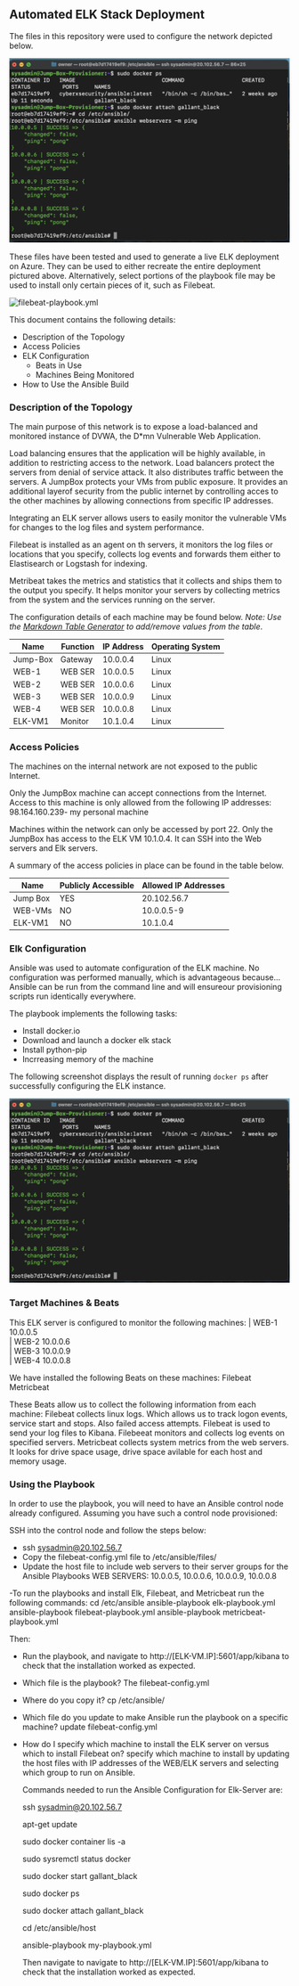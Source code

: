 ## Automated ELK Stack Deployment

The files in this repository were used to configure the network depicted below.

![Docker ps output](Images/Docker_ps_output.png)

These files have been tested and used to generate a live ELK deployment on Azure. They can be used to either recreate the entire deployment pictured above. Alternatively, select portions of the playbook file may be used to install only certain pieces of it, such as Filebeat.

![filebeat-playbook.yml](Ansible/my-playbook.yml)

This document contains the following details:
- Description of the Topology
- Access Policies
- ELK Configuration
   - Beats in Use
   - Machines Being Monitored
- How to Use the Ansible Build


### Description of the Topology

The main purpose of this network is to expose a load-balanced and monitored instance of DVWA, the D*mn Vulnerable Web Application.

Load balancing ensures that the application will be highly available, in addition to restricting access to the network. Load balancers protect the servers from denial of service attack. It also distributes traffic between the servers.
A JumpBox protects your VMs from public exposure. It provides an additional layerof security  from the public internet by controlling acces to the other machines by allowing connections from specific IP addresses.

Integrating an ELK server allows users to easily monitor the vulnerable VMs for changes to the log files and system performance.
 
Filebeat is installed as an agent on th servers, it monitors the log files or locations that you specify, collects log events and forwards them either to Elastisearch or Logstash for indexing.

Metribeat takes the metrics and statistics that it collects and ships them to the output you specify. It helps monitor your servers by collecting metrics from the system and the services running on the server.

The configuration details of each machine may be found below.
_Note: Use the [Markdown Table Generator](http://www.tablesgenerator.com/markdown_tables) to add/remove values from the table_.

| Name     | Function | IP Address | Operating System |
|----------|----------|------------|------------------|
| Jump-Box | Gateway  | 10.0.0.4   | Linux            |
| WEB-1    | WEB SER  | 10.0.0.5   | Linux            |
| WEB-2    | WEB SER  | 10.0.0.6   | Linux            |
| WEB-3    | WEB SER  | 10.0.0.9   | Linux            |
| WEB-4    | WEB SER  | 10.0.0.8   | Linux            |
| ELK-VM1  | Monitor  | 10.1.0.4   | Linux            |          
### Access Policies

The machines on the internal network are not exposed to the public Internet. 

Only the JumpBox machine can accept connections from the Internet. Access to this machine is only allowed from the following IP addresses:
98.164.160.239- my personal machine

Machines within the network can only be accessed by port 22.
Only the JumpBox has access to the ELK VM 10.1.0.4. It can SSH into the Web servers and Elk servers.

A summary of the access policies in place can be found in the table below.

| Name     | Publicly Accessible | Allowed IP Addresses |
|----------|---------------------|----------------------|
| Jump Box |      YES            |   20.102.56.7
| WEB-VMs  |      NO             |   10.0.0.5-9         |
| ELK-VM1  |      NO             |   10.1.0.4           |

### Elk Configuration

Ansible was used to automate configuration of the ELK machine. No configuration was performed manually, which is advantageous because...
Ansible can be run from the command line and will ensureour provisioning scripts run identically everywhere.


The playbook implements the following tasks:
- Install docker.io
- Download and launch a docker elk stack
- Install python-pip
- Incrreasing memory of the machine

The following screenshot displays the result of running `docker ps` after successfully configuring the ELK instance.

![Docker ps output](Images/Docker_ps_output.png)

### Target Machines & Beats
This ELK server is configured to monitor the following machines:
| WEB-1 10.0.0.5  
| WEB-2 10.0.0.6         
| WEB-3 10.0.0.9       
| WEB-4 10.0.0.8 

We have installed the following Beats on these machines:
Filebeat
Metricbeat

These Beats allow us to collect the following information from each machine:
Filebeat collects linux logs. Which allows us to track logon events, service start and stops. Also failed access attempts.
Filebeat is used to send your log files to Kibana. Filebeeat monitors and collects log events on specified servers.
Metricbeat collects system metrics from the web servers. It looks for drive space usage, drive space avilable for each host and memory usage.


### Using the Playbook
In order to use the playbook, you will need to have an Ansible control node already configured. Assuming you have such a control node provisioned: 

SSH into the control node and follow the steps below:
- ssh sysadmin@20.102.56.7
- Copy the filebeat-config.yml file to /etc/ansible/files/
- Update the host file to include web servers  to their server groups for the Ansible Playbooks
  WEB SERVERS: 10.0.0.5, 10.0.0.6, 10.0.0.9, 10.0.0.8
  
-To run the playbooks and install Elk, Filebeat, and Metricbeat run the following commands:
cd /etc/ansible
ansible-playbook elk-playbook.yml
ansible-playbook filebeat-playbook.yml
ansible-playbook metricbeat-playbook.yml

Then:

- Run the playbook, and navigate to http://[ELK-VM.IP]:5601/app/kibana to check that the installation worked as expected. 


- Which file is the playbook? 
  The filebeat-config.yml
- Where do you copy it?
  cp /etc/ansible/
- Which file do you update to make Ansible run the playbook on a specific machine? 
  update filebeat-config.yml
- How do I specify which machine to install the ELK server on versus which to install Filebeat on?
  specify which machine to install by updating the host files with IP addresses of the WEB/ELK servers and selecting which group to run on Ansible.
  
  Commands needed to run the Ansible Configuration for Elk-Server are:
  
  ssh sysadmin@20.102.56.7
  
  apt-get update
  
  sudo docker container lis -a
  
  sudo sysremctl status docker
  
  sudo docker start gallant_black
  
  sudo docker ps
  
  sudo docker attach gallant_black
  
  cd /etc/ansible/host
  
  ansible-playbook my-playbook.yml
  
  Then navigate to navigate to http://[ELK-VM.IP]:5601/app/kibana to check that the installation worked as expected. 



